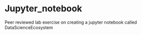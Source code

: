 # Jupyter_notebook
Peer reviewed lab exercise on creating a jupyter notebook called DataScienceEcosystem

